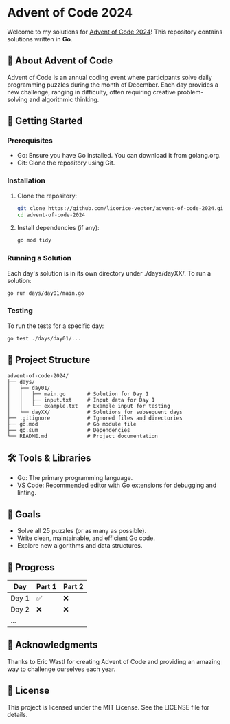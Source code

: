 # Advent of Code 2024

Welcome to my solutions for [Advent of Code 2024](https://adventofcode.com/2024)! This repository contains solutions written in **Go**.

## 🎄 About Advent of Code
Advent of Code is an annual coding event where participants solve daily programming puzzles during the month of December. Each day provides a new challenge, ranging in difficulty, often requiring creative problem-solving and algorithmic thinking.

## 🚀 Getting Started

### Prerequisites
- Go: Ensure you have Go installed. You can download it from golang.org.
- Git: Clone the repository using Git.

### Installation
1. Clone the repository:
   ```bash
   git clone https://github.com/licorice-vector/advent-of-code-2024.git
   cd advent-of-code-2024
   ```

2. Install dependencies (if any):
   ```bash
   go mod tidy
   ```

### Running a Solution
Each day's solution is in its own directory under ./days/dayXX/. To run a solution:
   ```bash
   go run days/day01/main.go
   ```

### Testing
To run the tests for a specific day:
   ```bash
   go test ./days/day01/...
   ```

## 📂 Project Structure
```
advent-of-code-2024/
├── days/
│   ├── day01/
│   │   ├── main.go       # Solution for Day 1
│   │   ├── input.txt     # Input data for Day 1
│   │   └── example.txt   # Example input for testing
│   └── dayXX/            # Solutions for subsequent days
├── .gitignore            # Ignored files and directories
├── go.mod                # Go module file
├── go.sum                # Dependencies
└── README.md             # Project documentation
```

## 🛠 Tools & Libraries
- Go: The primary programming language.
- VS Code: Recommended editor with Go extensions for debugging and linting.

## 🎯 Goals
- Solve all 25 puzzles (or as many as possible).
- Write clean, maintainable, and efficient Go code.
- Explore new algorithms and data structures.

## 📅 Progress
| Day  | Part 1 | Part 2 |
|------|--------|--------|
| Day 1| ✅     | ❌     |
| Day 2| ❌     | ❌     |
| ...  |        |        |

## 🌟 Acknowledgments
Thanks to Eric Wastl for creating Advent of Code and providing an amazing way to challenge ourselves each year.

## 📜 License
This project is licensed under the MIT License. See the LICENSE file for details.
